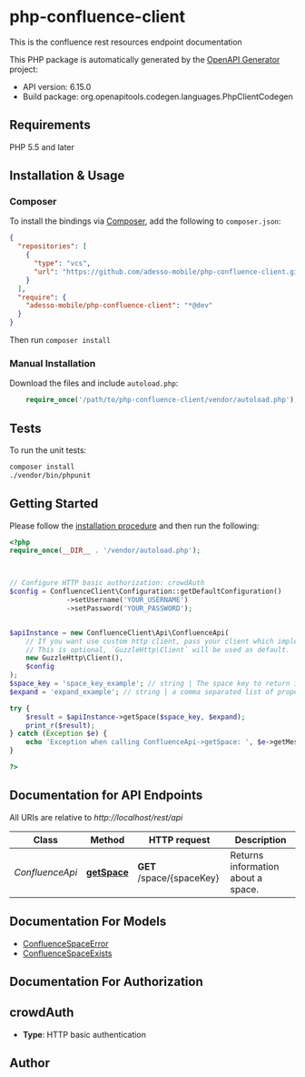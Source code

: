 # php-confluence-client

This is the confluence rest resources endpoint documentation

This PHP package is automatically generated by the [OpenAPI Generator](https://openapi-generator.tech) project:

- API version: 6.15.0
- Build package: org.openapitools.codegen.languages.PhpClientCodegen

## Requirements

PHP 5.5 and later

## Installation & Usage

### Composer

To install the bindings via [Composer](http://getcomposer.org/), add the following to `composer.json`:

```json
{
  "repositories": [
    {
      "type": "vcs",
      "url": "https://github.com/adesso-mobile/php-confluence-client.git"
    }
  ],
  "require": {
    "adesso-mobile/php-confluence-client": "*@dev"
  }
}
```

Then run `composer install`

### Manual Installation

Download the files and include `autoload.php`:

```php
    require_once('/path/to/php-confluence-client/vendor/autoload.php');
```

## Tests

To run the unit tests:

```bash
composer install
./vendor/bin/phpunit
```

## Getting Started

Please follow the [installation procedure](#installation--usage) and then run the following:

```php
<?php
require_once(__DIR__ . '/vendor/autoload.php');



// Configure HTTP basic authorization: crowdAuth
$config = ConfluenceClient\Configuration::getDefaultConfiguration()
              ->setUsername('YOUR_USERNAME')
              ->setPassword('YOUR_PASSWORD');


$apiInstance = new ConfluenceClient\Api\ConfluenceApi(
    // If you want use custom http client, pass your client which implements `GuzzleHttp\ClientInterface`.
    // This is optional, `GuzzleHttp\Client` will be used as default.
    new GuzzleHttp\Client(),
    $config
);
$space_key = 'space_key_example'; // string | The space key to return information about the space
$expand = 'expand_example'; // string | a comma separated list of properties to expand on the space

try {
    $result = $apiInstance->getSpace($space_key, $expand);
    print_r($result);
} catch (Exception $e) {
    echo 'Exception when calling ConfluenceApi->getSpace: ', $e->getMessage(), PHP_EOL;
}

?>
```

## Documentation for API Endpoints

All URIs are relative to *http://localhost/rest/api*

Class | Method | HTTP request | Description
------------ | ------------- | ------------- | -------------
*ConfluenceApi* | [**getSpace**](docs/Api/ConfluenceApi.md#getspace) | **GET** /space/{spaceKey} | Returns information about a space.


## Documentation For Models

 - [ConfluenceSpaceError](docs/Model/ConfluenceSpaceError.md)
 - [ConfluenceSpaceExists](docs/Model/ConfluenceSpaceExists.md)


## Documentation For Authorization



## crowdAuth


- **Type**: HTTP basic authentication


## Author



